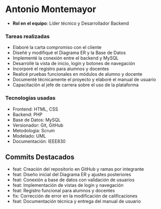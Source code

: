 # Antonio Montemayor
- **Rol en el equipo**: Líder técnico y Desarrollador Backend

### **Tareas realizadas**
- Elaboré la carta compromiso con el cliente
- Diseñé y modifiqué el Diagrama ER y la Base de Datos
- Implementé la conexión entre el backend y MySQL
- Desarrollé la vista de inicio, login y botones de navegación
- Incorporé el registro para alumnos y docentes
- Realicé pruebas funcionales en módulos de alumno y docente
- Documenté técnicamente el proyecto y elaboré el manual de usuario
- Capacitación al jefe de carrera sobre el uso de la plataforma

### **Tecnologías usadas**
- Frontend: HTML, CSS  
- Backend: PHP  
- Base de Datos: MySQL  
- Versionador: Git, GitHub  
- Metodología: Scrum  
- Modelado: UML  
- Documentación: IEEE830

## **Commits Destacados**
- feat: Creación del repositorio en GitHub y ramas por integrante
- feat: Diseño inicial del Diagrama ER y ajustes posteriores
- feat: Conexión a base de datos con validación de usuarios
- feat: Implementación de vistas de login y navegación
- feat: Registro funcional para alumnos y docentes
- fix: Corrección de error en la modificación de calificaciones
- feat: Documentación técnica y entrega del manual de usuario
